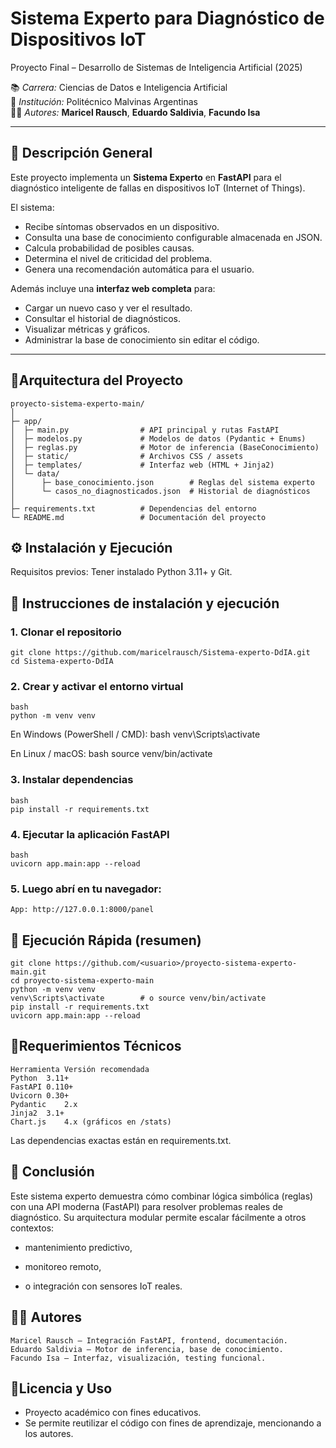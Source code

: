 <!--
========================================================
Sistema Experto IoT
Proyecto final - Desarrollo de Sistemas de IA (2025)
Autores: Maricel Rausch, Eduardo Saldivia, Facundo Isa
Institución: Politécnico Malvinas Argentinas
========================================================
-->

# Sistema Experto para Diagnóstico de Dispositivos IoT  
Proyecto Final – Desarrollo de Sistemas de Inteligencia Artificial (2025)

📚 *Carrera:* Ciencias de Datos e Inteligencia Artificial  
🏫 *Institución:* Politécnico Malvinas Argentinas  
👩‍💻 *Autores:* **Maricel Rausch**, **Eduardo Saldivia**, **Facundo Isa**

---

## 🚀 Descripción General

Este proyecto implementa un **Sistema Experto** en **FastAPI** para el diagnóstico inteligente de fallas en dispositivos IoT (Internet of Things).

El sistema:
- Recibe síntomas observados en un dispositivo.
- Consulta una base de conocimiento configurable almacenada en JSON.
- Calcula probabilidad de posibles causas.
- Determina el nivel de criticidad del problema.
- Genera una recomendación automática para el usuario.

Además incluye una **interfaz web completa** para:
- Cargar un nuevo caso y ver el resultado.
- Consultar el historial de diagnósticos.
- Visualizar métricas y gráficos.
- Administrar la base de conocimiento sin editar el código.

---

## 🧩Arquitectura del Proyecto

```text
proyecto-sistema-experto-main/
│
├─ app/
│  ├─ main.py                # API principal y rutas FastAPI
│  ├─ modelos.py             # Modelos de datos (Pydantic + Enums)
│  ├─ reglas.py              # Motor de inferencia (BaseConocimiento)
│  ├─ static/                # Archivos CSS / assets
│  ├─ templates/             # Interfaz web (HTML + Jinja2)
│  └─ data/
│      ├─ base_conocimiento.json        # Reglas del sistema experto
│      └─ casos_no_diagnosticados.json  # Historial de diagnósticos
│
├─ requirements.txt          # Dependencias del entorno
└─ README.md                 # Documentación del proyecto

```

## ⚙️ Instalación y Ejecución

Requisitos previos:
Tener instalado Python 3.11+ y Git.

## 🚀 Instrucciones de instalación y ejecución

### 1. Clonar el repositorio

    git clone https://github.com/maricelrausch/Sistema-experto-DdIA.git
    cd Sistema-experto-DdIA

### 2. Crear y activar el entorno virtual
    bash
    python -m venv venv

En Windows (PowerShell / CMD):
    bash
    venv\Scripts\activate

En Linux / macOS:
    bash
    source venv/bin/activate


### 3. Instalar dependencias
    bash
    pip install -r requirements.txt

### 4. Ejecutar la aplicación FastAPI
    bash
    uvicorn app.main:app --reload

### 5. Luego abrí en tu navegador:

    App: http://127.0.0.1:8000/panel

## 🌟 Ejecución Rápida (resumen)
```text
git clone https://github.com/<usuario>/proyecto-sistema-experto-main.git
cd proyecto-sistema-experto-main
python -m venv venv
venv\Scripts\activate        # o source venv/bin/activate
pip install -r requirements.txt
uvicorn app.main:app --reload
```

## 🧰Requerimientos Técnicos

    Herramienta	Versión recomendada
    Python	3.11+
    FastAPI	0.110+
    Uvicorn	0.30+
    Pydantic	2.x
    Jinja2	3.1+
    Chart.js	4.x (gráficos en /stats)

Las dependencias exactas están en requirements.txt.

## 🧭 Conclusión

Este sistema experto demuestra cómo combinar lógica simbólica (reglas) con una API moderna (FastAPI) para resolver problemas reales de diagnóstico.
Su arquitectura modular permite escalar fácilmente a otros contextos:
- mantenimiento predictivo,

- monitoreo remoto,

- o integración con sensores IoT reales.

## 👩‍💻 Autores

    Maricel Rausch – Integración FastAPI, frontend, documentación.
    Eduardo Saldivia – Motor de inferencia, base de conocimiento.
    Facundo Isa – Interfaz, visualización, testing funcional.

## 🏁Licencia y Uso
- Proyecto académico con fines educativos.
- Se permite reutilizar el código con fines de aprendizaje, mencionando a los autores.

